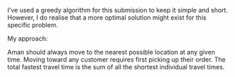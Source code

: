 I've used a greedy algorithm for this submission to keep it simple and short.
However, I do realise that a more optimal solution might exist for this specific problem.

My approach:

Aman should always move to the nearest possible location at any given time.
Moving toward any customer requires first picking up their order.
The total fastest travel time is the sum of all the shortest individual travel times.
